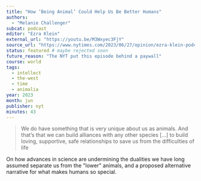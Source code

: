 ```yaml
---
title: "How ‘Being Animal’ Could Help Us Be Better Humans"
authors:
  - "Melanie Challenger"
subcat: podcast
editor: "Ezra Klein"
external_url: "https://youtu.be/M3Wxyec3FjY"
source_url: "https://www.nytimes.com/2023/06/27/opinion/ezra-klein-podcast-melanie-challenger.html"
status: featured # maybe rejected soon
future_reason: "The NYT put this episode behind a paywall"
course: world
tags:
  - intellect
  - the-west
  - time
  - animalia
year: 2023
month: jun
publisher: nyt
minutes: 43
---
```


> We do have something that is very unique about us as animals. And that’s that we can build alliances with any other species
[...] to build loving, supportive, safe relationships to save us from the difficulties of life

On how advances in science are undermining the dualities we have long assumed separate us from the "lower" animals, and a proposed alternative narrative for what makes humans so special.
